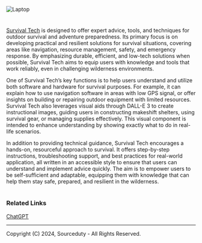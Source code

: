 ![Laptop](https://github.com/user-attachments/assets/57601a18-828f-4b54-90a8-4c05dc2d0635)

>
#

[Survival Tech](https://chatgpt.com/g/g-XHhjYR5H0-survival-tech) is designed to offer expert advice, tools, and techniques for outdoor survival and adventure preparedness. Its primary focus is on developing practical and resilient solutions for survival situations, covering areas like navigation, resource management, safety, and emergency response. By emphasizing durable, efficient, and low-tech solutions when possible, Survival Tech aims to equip users with knowledge and tools that work reliably, even in challenging wilderness environments.

One of Survival Tech’s key functions is to help users understand and utilize both software and hardware for survival purposes. For example, it can explain how to use navigation software in areas with low GPS signal, or offer insights on building or repairing outdoor equipment with limited resources. Survival Tech also leverages visual aids through DALL-E 3 to create instructional images, guiding users in constructing makeshift shelters, using survival gear, or managing supplies effectively. This visual component is intended to enhance understanding by showing exactly what to do in real-life scenarios.

In addition to providing technical guidance, Survival Tech encourages a hands-on, resourceful approach to survival. It offers step-by-step instructions, troubleshooting support, and best practices for real-world application, all written in an accessible style to ensure that users can understand and implement advice quickly. The aim is to empower users to be self-sufficient and adaptable, equipping them with knowledge that can help them stay safe, prepared, and resilient in the wilderness.

#
### Related Links

[ChatGPT](https://github.com/sourceduty/ChatGPT)

***
Copyright (C) 2024, Sourceduty - All Rights Reserved.
